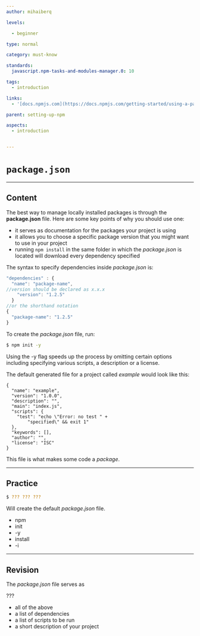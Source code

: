 ```yaml
---
author: mihaiberq

levels:

  - beginner

type: normal

category: must-know

standards:
  javascript.npm-tasks-and-modules-manager.0: 10

tags:
  - introduction

links:
  - '[docs.npmjs.com](https://docs.npmjs.com/getting-started/using-a-package.json){website}'

parent: setting-up-npm

aspects:
  - introduction


---
```

# `package.json`

---
## Content

The best way to manage locally installed packages is through the **package.json** file. Here are some key points of why you should use one:
 - it serves as documentation for the packages your project is using
 - it allows you to choose a specific package version that you might want to use in your project
 - running `npm install` in the same folder in which the *package.json* is located will download every dependency specified

The syntax to specify dependencies inside *package.json* is:
```javascript
"dependencies" : {
  "name": "package-name",
//version should be declared as x.x.x
    "version": "1.2.5"
  }
//or the shorthand notation
{
  "package-name": "1.2.5"
}
```
To create the *package.json* file, run:
```bash
$ npm init -y
```
Using the -y flag speeds up the process by omitting certain options including specifying various scripts, a description or a license.

The default generated file for a project called *example* would look like this:
```
{
  "name": "example",
  "version": "1.0.0",
  "description": "",
  "main": "index.js",
  "scripts": {
    "test": "echo \"Error: no test " +
        "specified\" && exit 1"
  },
  "keywords": [],
  "author": "",
  "license": "ISC"
}
```
This file is what makes some code a *package*.

---
## Practice

```bash
$ ??? ??? ???
```
Will create the default *package.json* file.


* npm
* init
* -y
* install
* -i

---
## Revision

The *package.json* file serves as

???


* all of the above
* a list of dependencies
* a list of scripts to be run
* a short description of your project
 
